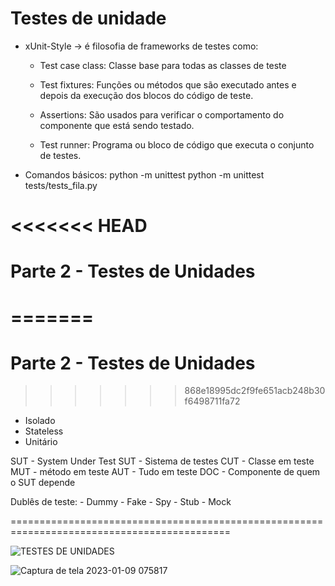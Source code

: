 # Testes de unidade

-  xUnit-Style -> é filosofia de frameworks de testes como:
    
    - Test case class: Classe base para todas as classes de teste
    
    - Test fixtures: Funções ou métodos que são executado antes e depois da execução dos blocos do código de teste.
    
    - Assertions: São usados para verificar o comportamento do componente que está sendo testado.

    - Test runner: Programa ou bloco de código que executa o conjunto de testes.


- Comandos básicos:
    python -m unittest
    python -m unittest tests/tests_fila.py


<<<<<<< HEAD
==================================================================================================
# Parte 2 - Testes de Unidades
=======
============================================================================================
# Parte 2 - Testes de Unidades
>>>>>>> 868e18995dc2f9fe651acb248b30f6498711fa72

- Isolado
- Stateless
- Unitário

SUT - System Under Test
    SUT - Sistema de testes
    CUT - Classe em teste
    MUT - método em teste
    AUT - Tudo em teste 
    DOC - Componente de quem o SUT depende

Dublês de teste:
    - Dummy
    - Fake
    - Spy
    - Stub
    - Mock
    
    
    
 ============================================================================================
 
 
![TESTES DE UNIDADES](https://user-images.githubusercontent.com/43301551/211302711-068e91f4-ca45-44e3-998b-479215e1d7ea.png)



![Captura de tela 2023-01-09 075817](https://user-images.githubusercontent.com/43301551/211302737-473297e1-665a-468d-abf8-07641932bd1d.png)



